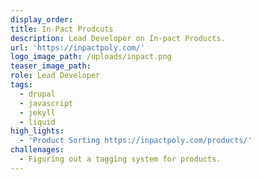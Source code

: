 ```yaml
---
display_order:
title: In-Pact Prodcuts
description: Lead Developer on In-pact Products.
url: 'https://inpactpoly.com/'
logo_image_path: /uploads/inpact.png
teaser_image_path:
role: Lead Developer
tags:
  - drupal
  - javascript
  - jekyll
  - liquid
high_lights:
  - 'Product Sorting https://inpactpoly.com/products/'
challenages:
  - Figuring out a tagging system for products.
---
```



